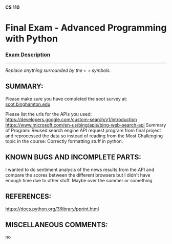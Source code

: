 #### CS 110
# Final Exam - Advanced Programming with Python

### [Exam Description](https://docs.google.com/document/d/1FI-WV95nSTK1JMg5j5sKhxcbl46DPVPkBrxC3FMo45g/edit?usp=sharing)

***

_Replace anything surrounded by the `< >` symbols._

## SUMMARY:
Please make sure you have completed the soot survey at:
    [soot.binghamton.edu](https://soot.binghamton.edu)

Please list the urls for the APIs you used:
  https://developers.google.com/custom-search/v1/introduction
  https://www.microsoft.com/en-us/bing/apis/bing-web-search-api
Summary of Program:
  Reused search engine API request program from final project and reprocessed the data so instead of reading from the 
Most Challenging topic in the course:
  Correctly formatting stuff in python. 
## KNOWN BUGS AND INCOMPLETE PARTS:
 I wanted to do sentiment analysis of the news results from the API and compare the scores between the different browsers but I didn't have enough time due to other stuff. Maybe over the summer or something

## REFERENCES:
https://docs.python.org/3/library/pprint.html

## MISCELLANEOUS COMMENTS:
no
